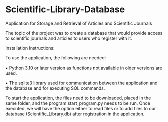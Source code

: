 # Scientific-Library-Database

Application for Storage and Retrieval of Articles and Scientific Journals

The topic of the project was to create a database that would provide access to scientific journals and articles to users who register with it.

Installation Instructions:

To use the application, the following are needed:

•	Python 3.10 or later version as functions not available in older versions are used.

•	The sqlite3 library used for communication between the application and the database and for executing SQL commands.

To start the application, the files need to be downloaded, placed in the same folder, and the program start_program.py needs to be run. Once executed, we will have the option either to read files or to add files to our database (Scientific_Library.db) after registration in the application.
